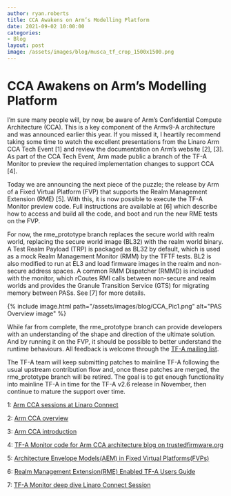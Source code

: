 ```yaml
---
author: ryan.roberts
title: CCA Awakens on Arm’s Modelling Platform 
date: 2021-09-02 10:00:00
categories:
- Blog
layout: post
image: /assets/images/blog/musca_tf_crop_1500x1500.png
---
```


**CCA Awakens on Arm’s Modelling Platform**
==========================================================================

I’m sure many people will, by now, be aware of Arm’s Confidential Compute Architecture (CCA). This is a key component of the Armv9-A architecture and was announced earlier this year. If you missed it, I heartily recommend taking some time to watch the excellent presentations from the Linaro Arm CCA Tech Event [1] and review the documentation on Arm’s website [2], [3]. As part of the CCA Tech Event, Arm made public a branch of the TF-A Monitor to preview the required implementation changes to support CCA [4].

Today we are announcing the next piece of the puzzle; the release by Arm of a Fixed Virtual Platform (FVP) that supports the Realm Management Extension (RME) [5]. With this, it is now possible to execute the TF-A Monitor preview code. Full instructions are available at [6] which describe how to access and build all the code, and boot and run the new RME tests on the FVP.

For now, the rme_prototype branch replaces the secure world with realm world, replacing the secure world image (BL32) with the realm world binary. A Test Realm Payload (TRP) is packaged as BL32 by default, which is used as a mock Realm Management Monitor (RMM) by the TFTF tests. BL2 is also modified to run at EL3 and load firmware images in the realm and non-secure address spaces. A common RMM Dispatcher (RMMD) is included with the monitor, which rCoutes RMI calls between non-secure and realm worlds and provides the Granule Transition Service (GTS) for migrating memory between PASs. See [7] for more details.

{% include image.html path="/assets/images/blog/CCA_Pic1.png" alt="PAS Overview image" %}

<div align="center"></div>

While far from complete, the rme_prototype branch can provide developers with an understanding of the shape and direction of the ultimate solution. And by running it on the FVP, it should be possible to better understand the runtime behaviours. All feedback is welcome through the [TF-A mailing list](https://lists.trustedfirmware.org/mailman3/lists/tf-a.lists.trustedfirmware.org/).

The TF-A team will keep submitting patches to mainline TF-A following the usual upstream contribution flow and, once these patches are merged, the rme_prototype branch will be retired. The goal is to get enough functionality into mainline TF-A in time for the TF-A v2.6 release in November, then continue to mature the support over time.

1: [Arm CCA sessions at Linaro Connect](https://connect.linaro.org/resources/arm-cca/)

2: [Arm CCA overview](https://www.arm.com/why-arm/architecture/security-features/arm-confidential-compute-architecture)

3: [Arm CCA introduction](https://developer.arm.com/architectures/architecture-security-features/confidential-computing)

4: [TF-A Monitor code for Arm CCA architecture blog on trustedfirmware.org](https://www.trustedfirmware.org/blog/TrustedFirwmare_TF-A_Monitor_blogpost/)

5: [Architecture Envelope Models(AEM) in Fixed Virtual Platforms(FVPs)](https://developer.arm.com/tools-and-software/simulation-models/fixed-virtual-platforms/arm-ecosystem-models) 

6: [Realm Management Extension(RME) Enabled TF-A Users Guide](https://trustedfirmware-a.readthedocs.io/en/topics-rme_prototype/components/rme/rme-userguide.html) 

7: [TF-A Monitor deep dive Linaro Connect Session](https://connect.linaro.org/resources/armcca/tfa-monitor-firmware-deep-dive/) 
